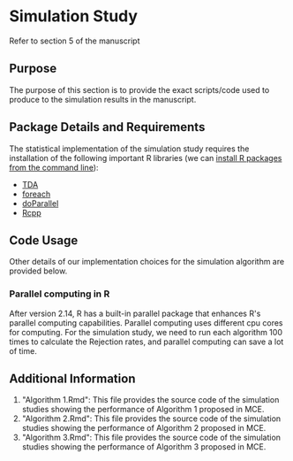 # Simulation Study
Refer to section 5 of the manuscript
## Purpose
The purpose of this section is to provide the exact scripts/code used to produce to the simulation results in the manuscript.
## Package Details and Requirements
The statistical implementation of the simulation study requires the installation of the following important R libraries (we can [install R packages from the command line](https://cran.r-project.org/doc/manuals/r-release/R-admin.html#Installing-packages)):
* [TDA](https://cran.r-project.org/web/packages/TDA/index.html)
* [foreach](https://cran.r-project.org/web/packages/foreach/index.html)
* [doParallel](https://cran.r-project.org/web/packages/doParallel/index.html)
* [Rcpp](https://cran.r-project.org/web/packages/Rcpp/index.html)
## Code Usage
Other details of our implementation choices for the simulation algorithm are provided below.
### Parallel computing in R
After version 2.14, R has a built-in parallel package that enhances R's parallel computing capabilities. Parallel computing uses different cpu cores for computing. For the simulation study, we need to run each algorithm 100 times to calculate the Rejection rates, and parallel computing can save a lot of time.


## Additional Information
1. "Algorithm 1.Rmd": This file provides the source code of the simulation studies showing the performance of Algorithm 1 proposed in MCE.
2. "Algorithm 2.Rmd": This file provides the source code of the simulation studies showing the performance of Algorithm 2 proposed in MCE.
3. "Algorithm 3.Rmd": This file provides the source code of the simulation studies showing the performance of Algorithm 3 proposed in MCE.

